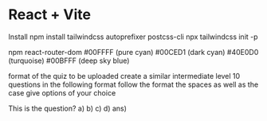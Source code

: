 # React + Vite
Install
npm install tailwindcss autoprefixer postcss-cli
npx tailwindcss init -p

npm react-router-dom
#00FFFF (pure cyan)
#00CED1 (dark cyan)
#40E0D0 (turquoise)
#00BFFF (deep sky blue)

format of the quiz to be uploaded
create a similar intermediate level 10 questions in the following format  follow the format the spaces as well as the case give options of your choice

This is the question?
a) 
b) 
c) 
d) 
ans) 

